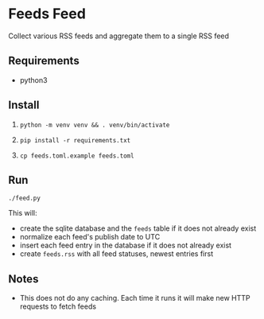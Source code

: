 # Feeds Feed

Collect various RSS feeds and aggregate them to a single RSS feed

## Requirements

* python3

## Install

1. `python -m venv venv && . venv/bin/activate`

2. `pip install -r requirements.txt`

3. `cp feeds.toml.example feeds.toml`

## Run

`./feed.py`

This will:

- create the sqlite database and the `feeds` table if it does not already exist
- normalize each feed's publish date to UTC
- insert each feed entry in the database if it does not already exist
- create `feeds.rss` with all feed statuses, newest entries first

## Notes

- This does not do any caching. Each time it runs it will make new HTTP requests
to fetch feeds
